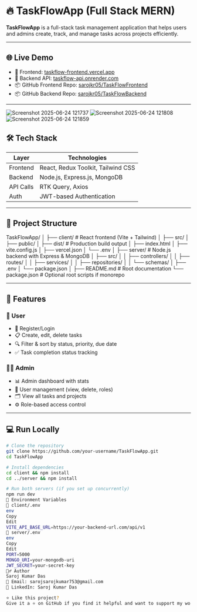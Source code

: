 # 🔥 TaskFlowApp (Full Stack MERN)

**TaskFlowApp** is a full-stack task management application that helps users and admins create, track, and manage tasks across projects efficiently.

---

## 🌐 Live Demo

- 🔗 Frontend: [taskflow-frontend.vercel.app](https://task-flow-frontend-murex.vercel.app)  
- 🔗 Backend API: [taskflow-api.onrender.com](https://taskflowbackend-cbxp.onrender.com)  
- 📦 GitHub Frontend Repo: [sarojkr05/TaskFlowFrontend](https://github.com/sarojkr05/TaskFlowFrontend)  
- 📦 GitHub Backend Repo: [sarojkr05/TaskFlowBackend](https://github.com/sarojkr05/TaskFlowBackend)

---
![Screenshot 2025-06-24 121737](https://github.com/user-attachments/assets/89dead43-d941-4405-b84e-df47c6547f06)
![Screenshot 2025-06-24 121808](https://github.com/user-attachments/assets/a49ff37d-27a0-4310-996e-28d2a90f365c)
![Screenshot 2025-06-24 121859](https://github.com/user-attachments/assets/27fc5db7-abce-4942-8cc9-9633f3ae3131)

## 🛠️ Tech Stack

| Layer       | Technologies                       |
|-------------|------------------------------------|
| Frontend    | React, Redux Toolkit, Tailwind CSS |
| Backend     | Node.js, Express.js, MongoDB       |
| API Calls   | RTK Query, Axios                   |
| Auth        | JWT-based Authentication           |

---

## 📁 Project Structure

TaskFlowApp/
│
├── client/ # React frontend (Vite + Tailwind)
│ ├── src/
│ ├── public/
│ ├── dist/ # Production build output
│ ├── index.html
│ ├── vite.config.js
│ ├── vercel.json
│ └── .env
│
├── server/ # Node.js backend with Express & MongoDB
│ ├── src/
│ │ ├── controllers/
│ │ ├── routes/
│ │ ├── services/
│ │ ├── repositories/
│ │ └── schemas/
│ ├── .env
│ └── package.json
│
├── README.md # Root documentation
└── package.json # Optional root scripts if monorepo

---

## 🚀 Features

### 👥 User
- 🔐 Register/Login
- 📋 Create, edit, delete tasks
- 🔍 Filter & sort by status, priority, due date
- ✅ Task completion status tracking

### 👨‍💼 Admin
- 📊 Admin dashboard with stats
- 👥 User management (view, delete, roles)
- 🗂️ View all tasks and projects
- ⚙️ Role-based access control

---

## 💻 Run Locally

```bash
# Clone the repository
git clone https://github.com/your-username/TaskFlowApp.git
cd TaskFlowApp

# Install dependencies
cd client && npm install
cd ../server && npm install

# Run both servers (if you set up concurrently)
npm run dev
📂 Environment Variables
📍 client/.env
env
Copy
Edit
VITE_API_BASE_URL=https://your-backend-url.com/api/v1
📍 server/.env
env
Copy
Edit
PORT=5000
MONGO_URI=your-mongodb-uri
JWT_SECRET=your-secret-key
🙋‍♂️ Author
Saroj Kumar Das
📧 Email: sarojsarojkumar753@gmail.com
🔗 LinkedIn: Saroj Kumar Das

⭐ Like this project?
Give it a ⭐ on GitHub if you find it helpful and want to support my work.

